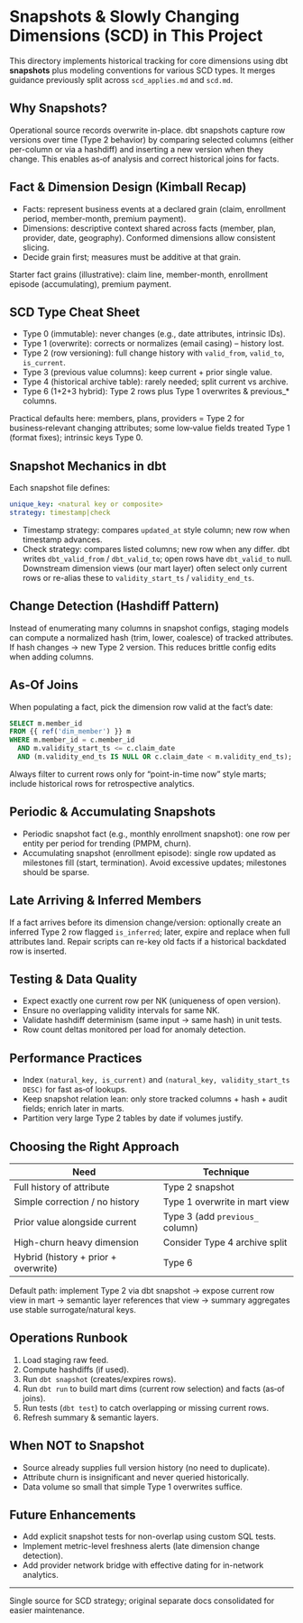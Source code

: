 # Snapshots & Slowly Changing Dimensions (SCD) in This Project

This directory implements historical tracking for core dimensions using dbt **snapshots** plus modeling conventions for various SCD types. It merges guidance previously split across `scd_applies.md` and `scd.md`.

## Why Snapshots?

Operational source records overwrite in-place. dbt snapshots capture row versions over time (Type 2 behavior) by comparing selected columns (either per-column or via a hashdiff) and inserting a new version when they change. This enables as‑of analysis and correct historical joins for facts.

## Fact & Dimension Design (Kimball Recap)

- Facts: represent business events at a declared grain (claim, enrollment period, member-month, premium payment).
- Dimensions: descriptive context shared across facts (member, plan, provider, date, geography). Conformed dimensions allow consistent slicing.
- Decide grain first; measures must be additive at that grain.

Starter fact grains (illustrative): claim line, member-month, enrollment episode (accumulating), premium payment.

## SCD Type Cheat Sheet

- Type 0 (immutable): never changes (e.g., date attributes, intrinsic IDs).
- Type 1 (overwrite): corrects or normalizes (email casing) – history lost.
- Type 2 (row versioning): full change history with `valid_from`, `valid_to`, `is_current`.
- Type 3 (previous value columns): keep current + prior single value.
- Type 4 (historical archive table): rarely needed; split current vs archive.
- Type 6 (1+2+3 hybrid): Type 2 rows plus Type 1 overwrites & previous_* columns.

Practical defaults here: members, plans, providers = Type 2 for business‑relevant changing attributes; some low‑value fields treated Type 1 (format fixes); intrinsic keys Type 0.

## Snapshot Mechanics in dbt

Each snapshot file defines:

```yaml
unique_key: <natural key or composite>
strategy: timestamp|check
```

- Timestamp strategy: compares `updated_at` style column; new row when timestamp advances.
- Check strategy: compares listed columns; new row when any differ.
dbt writes `dbt_valid_from` / `dbt_valid_to`; open rows have `dbt_valid_to` null. Downstream dimension views (our mart layer) often select only current rows or re-alias these to `validity_start_ts` / `validity_end_ts`.

## Change Detection (Hashdiff Pattern)

Instead of enumerating many columns in snapshot configs, staging models can compute a normalized hash (trim, lower, coalesce) of tracked attributes. If hash changes → new Type 2 version. This reduces brittle config edits when adding columns.

## As‑Of Joins

When populating a fact, pick the dimension row valid at the fact’s date:

```sql
SELECT m.member_id
FROM {{ ref('dim_member') }} m
WHERE m.member_id = c.member_id
  AND m.validity_start_ts <= c.claim_date
  AND (m.validity_end_ts IS NULL OR c.claim_date < m.validity_end_ts);
```
Always filter to current rows only for “point-in-time now” style marts; include historical rows for retrospective analytics.

## Periodic & Accumulating Snapshots

- Periodic snapshot fact (e.g., monthly enrollment snapshot): one row per entity per period for trending (PMPM, churn).
- Accumulating snapshot (enrollment episode): single row updated as milestones fill (start, termination). Avoid excessive updates; milestones should be sparse.

## Late Arriving & Inferred Members

If a fact arrives before its dimension change/version: optionally create an inferred Type 2 row flagged `is_inferred`; later, expire and replace when full attributes land. Repair scripts can re-key old facts if a historical backdated row is inserted.

## Testing & Data Quality

- Expect exactly one current row per NK (uniqueness of open version).
- Ensure no overlapping validity intervals for same NK.
- Validate hashdiff determinism (same input → same hash) in unit tests.
- Row count deltas monitored per load for anomaly detection.

## Performance Practices

- Index `(natural_key, is_current)` and `(natural_key, validity_start_ts DESC)` for fast as‑of lookups.
- Keep snapshot relation lean: only store tracked columns + hash + audit fields; enrich later in marts.
- Partition very large Type 2 tables by date if volumes justify.

## Choosing the Right Approach

| Need | Technique |
|------|-----------|
| Full history of attribute | Type 2 snapshot |
| Simple correction / no history | Type 1 overwrite in mart view |
| Prior value alongside current | Type 3 (add `previous_` column) |
| High-churn heavy dimension | Consider Type 4 archive split |
| Hybrid (history + prior + overwrite) | Type 6 |

Default path: implement Type 2 via dbt snapshot → expose current row view in mart → semantic layer references that view → summary aggregates use stable surrogate/natural keys.

## Operations Runbook

1. Load staging raw feed.
2. Compute hashdiffs (if used).
3. Run `dbt snapshot` (creates/expires rows).
4. Run `dbt run` to build mart dims (current row selection) and facts (as‑of joins).
5. Run tests (`dbt test`) to catch overlapping or missing current rows.
6. Refresh summary & semantic layers.

## When NOT to Snapshot

- Source already supplies full version history (no need to duplicate).
- Attribute churn is insignificant and never queried historically.
- Data volume so small that simple Type 1 overwrites suffice.

## Future Enhancements

- Add explicit snapshot tests for non-overlap using custom SQL tests.
- Implement metric-level freshness alerts (late dimension change detection).
- Add provider network bridge with effective dating for in-network analytics.

---
Single source for SCD strategy; original separate docs consolidated for easier maintenance.
